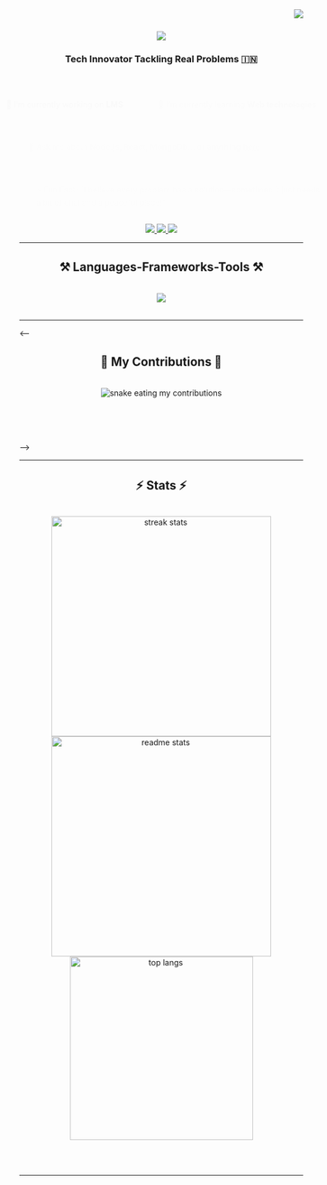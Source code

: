 <img align="right" src="https://visitor-badge.laobi.icu/badge?page_id=kishlay-kumar7.kishlay-kumar7" />

<h1 align="center">
    <img src="https://readme-typing-svg.herokuapp.com/?font=Righteous&size=35&center=true&vCenter=true&width=500&height=70&duration=4000&lines=Hi+There!+👋;+I'm+Kishlay!;" />
</h1>

<h3 align="center">Tech Innovator Tackling Real Problems 🇮🇳</h3>

<br/>

<div align="center">
  <div style="display: inline-block; text-align: left; animation: fadeInLeft 1.5s ease;">
    <p>🔭 I’m currently working on <b>LMS</b></p>
  </div>
  <div style="display: inline-block; text-align: left; animation: fadeInRight 2.5s ease;">
    <p>🌱 I’m currently learning <b>Web technologies</b></p>
  </div>
  <div style="display: inline-block; text-align: left; animation: fadeInLeft 3.5s ease;">
    <p>💬 Ask me about <b>Node.js, React, MongoDb... or anything</b> <a href="https://github.com/kishlay-kumar7/kishlay-kumar7/issues">here</a></p>
  </div>
  <div style="display: inline-block; text-align: left; animation: fadeInRight 4.5s ease;">
    <p>⚡ Fun Fact: "I believe every problem has a solution—sometimes it just needs a bit of chai and a peaceful place!"</p>
  </div>
</div>

<style>
@keyframes fadeInLeft {
  0% {
    opacity: 0;
    transform: translateX(-30px);
  }
  100% {
    opacity: 1;
    transform: translateX(0);
  }
}

@keyframes fadeInRight {
  0% {
    opacity: 0;
    transform: translateX(30px);
  }
  100% {
    opacity: 1;
    transform: translateX(0);
  }
}

div[align="center"] div {
  margin: 15px 0;
}
</style>

<div align="center"> 
  <a href="mailto:kishlay141@gmail.com">
    <img src="https://img.shields.io/badge/Gmail-333333?style=for-the-badge&logo=gmail&logoColor=red" />
  </a>
  <a href="https://linkedin.com/in/kishlaykumar1" target="_blank">
    <img src="https://img.shields.io/badge/LinkedIn-0077B5?style=for-the-badge&logo=linkedin&logoColor=white" target="_blank" />
  </a>
  <a href="https://kishlay-kumar7.github.io" target="_blank">
     <img src="https://img.shields.io/badge/Portfolio-FF5722?style=for-the-badge&logo=todoist&logoColor=white" target="_blank" /> <!-- sqlite, safari, google-chrome are other good icon options -->
  </a>
</div>

<hr/>

<h2 align="center">⚒️ Languages-Frameworks-Tools ⚒️</h2>
<br/>
<div align="center">
    <img src="https://skillicons.dev/icons?i=nodejs,react,bootstrap,vscode,github,figma,tailwind,git,cpp,python,javascript,express,mongodb,c,mysql" />
</div>

<br/>
<hr/>

<-- <div align="center">
  <h2>🐍 My Contributions 🐍</h2>
  <br>
  <img alt="snake eating my contributions" src="https://raw.githubusercontent.com/kishlay-kumar7/kishlay-kumar7/output/github-contribution-grid-snake.svg" />
  
  <br/><br/><br/>
</div> -->

<hr/>

<h2 align="center">⚡ Stats ⚡</h2>
<br>
<div align=center>
  <img width=390 src="https://github-readme-streak-stats.herokuapp.com/?user=kishlay-kumar7&count_private=true&theme=react&border_radius=10" alt="streak stats"/>
  <img width=390 src="https://github-readme-stats.vercel.app/api?username=kishlay-kumar7&count_private=true&show_icons=true&theme=react&rank_icon=github&border_radius=10" alt="readme stats" />
  <br/>
  <img width=325 align="center" src="https://github-readme-stats.vercel.app/api/top-langs/?username=kishlay-kumar7&hide=HTML&langs_count=8&layout=compact&theme=react&border_radius=10&size_weight=0.5&count_weight=0.5&exclude_repo=github-readme-stats" alt="top langs" />
</div>

<br/><br/>

<hr/>

<br/>



<br/>
